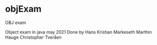 # objExam
OBJ exam

Object exam in java may 2021
Done by
Hans Kristian Markeseth
Marthin Hauge
Christopher Tveråen
